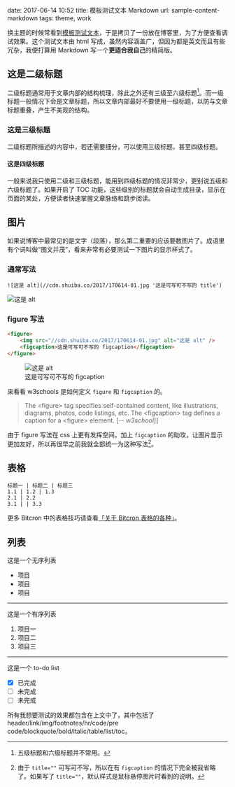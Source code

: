 date: 2017-06-14 10:52 
title: 模板测试文本 Markdown
url: sample-content-markdown
tags: theme, work


换主题的时候常看到[模板测试文本](/sample-content)，于是拷贝了一份放在博客里，为了方便查看调试效果。这个测试文本由 html 写成，虽然内容涵盖广，但因为都是英文而且有些冗杂，我便打算用 Markdown 写一个**更适合我自己**的精简版。

## 这是二级标题

二级标题通常用于文章内部的结构梳理，除此之外还有三级至六级标题[^1]。而一级标题一般情况下会是文章标题，所以文章内部最好不要使用一级标题，以防与文章标题重叠，产生不美观的结构。

### 这是三级标题

二级标题所描述的内容中，若还需要细分，可以使用三级标题，甚至四级标题。

#### 这是四级标题

一般来说我只使用二级和三级标题，能用到四级标题的情况非常少，更别说五级和六级标题了。如果开启了 TOC 功能，这些级别的标题就会自动生成目录，显示在页面的某处，方便读者快速掌握文章脉络和跳步阅读。

## 图片

如果说博客中最常见的是文字（段落），那么第二重要的应该要数图片了。成语里有个词叫做“图文并茂”，看来非常有必要测试一下图片的显示样式了。

### 通常写法

```
![这是 alt](//cdn.shuiba.co/2017/170614-01.jpg '这是可写可不写的 title')
```

![这是 alt](//cdn.shuiba.co/2017/170614-01.jpg '这是可写可不写的 title')

### figure 写法

```html
<figure>
	<img src="//cdn.shuiba.co/2017/170614-01.jpg" alt="这是 alt" />
	<figcaption>这是可写可不写的 figcaption</figcaption>
</figure>
```

<figure>
	<img src="//cdn.shuiba.co/2017/170614-01.jpg" alt="这是 alt" />
	<figcaption>这是可写可不写的 figcaption</figcaption>
</figure>

来看看 w3schools 是如何定义 `figure` 和 `figcaption` 的。

> The &lt;figure&gt; tag specifies self-contained content, like illustrations, diagrams, photos, code listings, etc.
> The &lt;figcaption&gt; tag defines a caption for a &lt;figure&gt; element.
> [-- *w3school*]]

由于 figure 写法在 css 上更有发挥空间，加上 `figcaption` 的助攻，让图片显示更加友好，所以再很早之前我就全部统一为这种写法[^2]。

## 表格

```table
标题一 | 标题二 | 标题三
1.1 | 1.2 | 1.3
2.1 | 2.2
3.1 | | 3.3
```

更多 Bitcron 中的表格技巧请查看[「关于 Bitcron 表格的各种」](/about-bitcron-table)。

## 列表

这是一个无序列表

- 项目
- 项目
- 项目

---

这是一个有序列表

1. 项目一
2. 项目二
3. 项目三

---

这是一个 to-do list

- [x] 已完成
- [ ] 未完成
- [ ] 未完成

所有我想要测试的效果都包含在上文中了，其中包括了 header/link/img/footnotes/hr/code/pre code/blockquote/bold/italic/table/list/toc。


[^1]: 五级标题和六级标题并不常用。
[^2]: 由于 `title=""` 可写可不写，所以在有 `figcaption` 的情况下完全被我省略了。如果写了 `title=""`，默认样式是鼠标悬停图片时看到的说明。